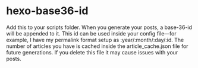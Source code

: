 # hexo-base36-id
Add this to your scripts folder. When you generate your posts, a base-36-id will be appended to it. This id can be used inside your config file—for example, I have my permalink format setup as :year/:month/:day/:id. The number of articles you have is cached inside the article_cache.json file for future generations. If you delete this file it may cause issues with your posts.
